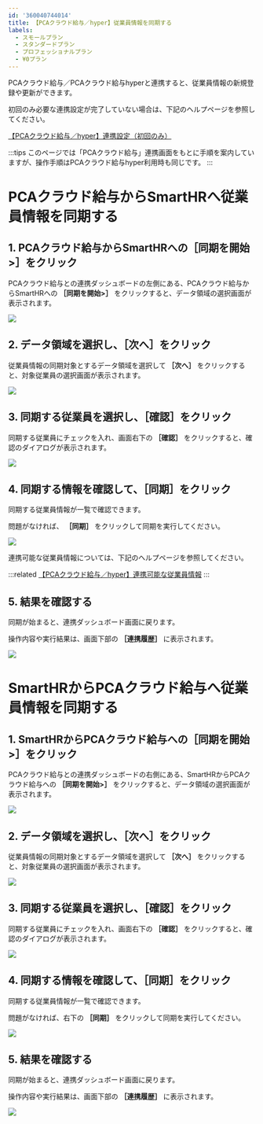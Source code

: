 ```yaml
---
id: '360040744014'
title: 【PCAクラウド給与／hyper】従業員情報を同期する
labels:
  - スモールプラン
  - スタンダードプラン
  - プロフェッショナルプラン
  - ¥0プラン
---
```

PCAクラウド給与／PCAクラウド給与hyperと連携すると、従業員情報の新規登録や更新ができます。

初回のみ必要な連携設定が完了していない場合は、下記のヘルプページを参照してください。

[【PCAクラウド給与／hyper】連携設定（初回のみ）](https://knowledge.smarthr.jp/hc/ja/articles/360041146073)

:::tips
このページでは「PCAクラウド給与」連携画面をもとに手順を案内していますが、操作手順はPCAクラウド給与hyper利用時も同じです。
:::

# PCAクラウド給与からSmartHRへ従業員情報を同期する

## 1\. PCAクラウド給与からSmartHRへの［同期を開始>］をクリック

PCAクラウド給与との連携ダッシュボードの左側にある、PCAクラウド給与からSmartHRへの **［同期を開始>］** をクリックすると、データ領域の選択画面が表示されます。

![](./__________2022-02-09_17_09_28.png)

## 2\. データ領域を選択し、［次へ］をクリック

従業員情報の同期対象とするデータ領域を選択して **［次へ］** をクリックすると、対象従業員の選択画面が表示されます。

![](./__________2022-02-09_17_24_00.png)

## 3\. 同期する従業員を選択し、［確認］をクリック

同期する従業員にチェックを入れ、画面右下の **［確認］** をクリックすると、確認のダイアログが表示されます。

![](./__________2022-02-09_17_27_03.png)

## 4\. 同期する情報を確認して、［同期］をクリック

同期する従業員情報が一覧で確認できます。

問題がなければ、 **［同期］** をクリックして同期を実行してください。

![](./__________2022-02-09_17_28_52.png)

連携可能な従業員情報については、下記のヘルプページを参照してください。

:::related
[【PCAクラウド給与／hyper】連携可能な従業員情報](https://knowledge.smarthr.jp/hc/ja/articles/360040752454)
:::

## 5\. 結果を確認する

同期が始まると、連携ダッシュボード画面に戻ります。

操作内容や実行結果は、画面下部の **［連携履歴］** に表示されます。

![](./__________2022-02-09_17_30_36.png)

# SmartHRからPCAクラウド給与へ従業員情報を同期する

## 1\. SmartHRからPCAクラウド給与への［同期を開始>］をクリック

PCAクラウド給与との連携ダッシュボードの右側にある、SmartHRからPCAクラウド給与への **［同期を開始>］** をクリックすると、データ領域の選択画面が表示されます。

![](./__________2022-02-09_17_31_37.png)

## 2\. データ領域を選択し、［次へ］をクリック

従業員情報の同期対象とするデータ領域を選択して **［次へ］** をクリックすると、対象従業員の選択画面が表示されます。

![](./__________2022-02-09_17_32_50.png)

## 3\. 同期する従業員を選択し、［確認］をクリック

同期する従業員にチェックを入れ、画面右下の **［確認］** をクリックすると、確認のダイアログが表示されます。

![](./screencapture-pca-dx-smarthr-plus-smarthr-pay-dx-crews-2022-02-09-17_34_54.png)

## 4\. 同期する情報を確認して、［同期］をクリック

同期する従業員情報が一覧で確認できます。

問題がなければ、右下の **［同期］** をクリックして同期を実行してください。

![](./__________2022-02-09_17_37_38.png)

## 5\. 結果を確認する

同期が始まると、連携ダッシュボード画面に戻ります。

操作内容や実行結果は、画面下部の **［連携履歴］**  に表示されます。

![](./__________2022-02-09_17_39_41.png)
